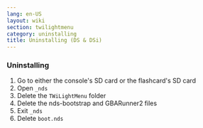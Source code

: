 ```yaml
---
lang: en-US
layout: wiki
section: twilightmenu
category: uninstalling
title: Uninstalling (DS & DSi)
---
```


### Uninstalling
1. Go to either the console's SD card or the flashcard's SD card
1. Open `_nds`
1. Delete the `TWiLightMenu` folder
1. Delete the nds-bootstrap and GBARunner2 files
1. Exit `_nds`
1. Delete `boot.nds`